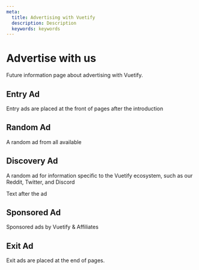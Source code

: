 ```yaml
---
meta:
  title: Advertising with Vuetify
  description: Description
  keywords: keywords
---
```


# Advertise with us
Future information page about advertising with Vuetify.

## Entry Ad
Entry ads are placed at the front of pages after the introduction
<entry-ad />

## Random Ad
A random ad from all available
<random-ad />

## Discovery Ad
A random ad for information specific to the Vuetify ecosystem, such as our Reddit, Twitter, and Discord
<discovery-ad />

Text after the ad

## Sponsored Ad
Sponsored ads by Vuetify & Affiliates
<sponsored-ad slug="freelancer-free" />

## Exit Ad
Exit ads are placed at the end of pages.
<exit-ad />
